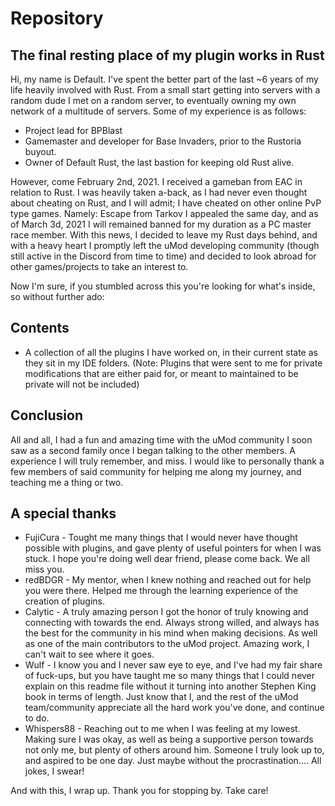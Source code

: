 # Repository
## The final resting place of my plugin works in Rust

Hi, my name is Default. I've spent the better part of the last ~6 years of my life heavily involved with Rust.
From a small start getting into servers with a random dude I met on a random server, to eventually owning my own network of a multitude of servers. 
Some of my experience is as follows:

- Project lead for BPBlast
- Gamemaster and developer for Base Invaders, prior to the Rustoria buyout.
- Owner of Default Rust, the last bastion for keeping old Rust alive.

However, come February 2nd, 2021. I received a gameban from EAC in relation to Rust.
I was heavily taken a-back, as I had never even thought about cheating on Rust, and I will admit; I have cheated on other online PvP type games. Namely: Escape from Tarkov
I appealed the same day, and as of March 3d, 2021 I will remained banned for my duration as a PC master race member.
With this news, I decided to leave my Rust days behind, and with a heavy heart I promptly left the uMod developing community (though still active in the Discord from time to time) and decided to look abroad for other games/projects to take an interest to.

Now I'm sure, if you stumbled across this you're looking for what's inside, so without further ado:

## Contents

- A collection of all the plugins I have worked on, in their current state as they sit in my IDE folders. (Note: Plugins that were sent to me for private modifications that are either paid for, or meant to maintained to be private will not be included)


## Conclusion

All and all, I had a fun and amazing time with the uMod community I soon saw as a second family once I began talking to the other members. A experience I will truly remember, and miss.
I would like to personally thank a few members of said community for helping me along my journey, and teaching me a thing or two.

## A special thanks

 - FujiCura - Tought me many things that I would never have thought possible with plugins, and gave plenty of useful pointers for when I was stuck. I hope you're doing well dear friend, please come back. We all miss you.
 - redBDGR - My mentor, when I knew nothing and reached out for help you were there. Helped me through the learning experience of the creation of plugins.
 - Calytic - A truly amazing person I got the honor of truly knowing and connecting with towards the end. Always strong willed, and always has the best for the community in his mind when making decisions. As well as one of the main contributors to the uMod project. Amazing work, I can't wait to see where it goes.
 - Wulf - I know you and I never saw eye to eye, and I've had my fair share of fuck-ups, but you have taught me so many things that I could never explain on this readme file without it turning into another Stephen King book in terms of length. Just know that I, and the rest of the uMod team/community appreciate all the hard work you've done, and continue to do.
 - Whispers88 - Reaching out to me when I was feeling at my lowest. Making sure I was okay, as well as being a supportive person towards not only me, but plenty of others around him. Someone I truly look up to, and aspired to be one day. Just maybe without the procrastination.... All jokes, I swear!
 




And with this, I wrap up. Thank you for stopping by. Take care!
